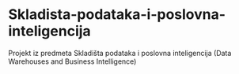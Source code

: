# Skladista-podataka-i-poslovna-inteligencija
Projekt iz predmeta Skladišta podataka i poslovna inteligencija (Data Warehouses and Business Intelligence)
